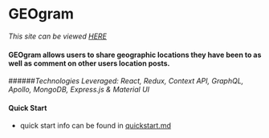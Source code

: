 # GEOgram
_This site can be viewed [HERE](https://geogram.now.sh)_

#### GEOgram allows users to share geographic locations they have been to as well as comment on other users location posts.



######_Technologies Leveraged: React, Redux, Context API, GraphQL, Apollo, MongoDB, Express.js & Material UI_

#### Quick Start
- quick start info can be found in [quickstart.md](https://github.com/nanetteCodes/GEOgram/blob/master/quickstart.md)